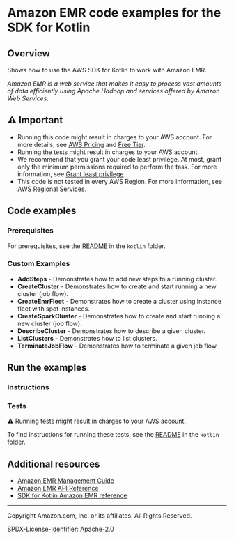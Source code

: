 # Amazon EMR code examples for the SDK for Kotlin

## Overview

Shows how to use the AWS SDK for Kotlin to work with Amazon EMR.

<!--custom.overview.start-->
<!--custom.overview.end-->

_Amazon EMR is a web service that makes it easy to process vast amounts of data efficiently using Apache Hadoop and services offered by Amazon Web Services._

## ⚠ Important

* Running this code might result in charges to your AWS account. For more details, see [AWS Pricing](https://aws.amazon.com/pricing/) and [Free Tier](https://aws.amazon.com/free/).
* Running the tests might result in charges to your AWS account.
* We recommend that you grant your code least privilege. At most, grant only the minimum permissions required to perform the task. For more information, see [Grant least privilege](https://docs.aws.amazon.com/IAM/latest/UserGuide/best-practices.html#grant-least-privilege).
* This code is not tested in every AWS Region. For more information, see [AWS Regional Services](https://aws.amazon.com/about-aws/global-infrastructure/regional-product-services).

<!--custom.important.start-->
<!--custom.important.end-->

## Code examples

### Prerequisites

For prerequisites, see the [README](../../README.md#Prerequisites) in the `kotlin` folder.


<!--custom.prerequisites.start-->
<!--custom.prerequisites.end-->

<!--custom.examples.start-->

### Custom Examples

- **AddSteps** - Demonstrates how to add new steps to a running cluster.
- **CreateCluster** - Demonstrates how to create and start running a new cluster (job flow).
- **CreateEmrFleet** - Demonstrates how to create a cluster using instance fleet with spot instances.
- **CreateSparkCluster** - Demonstrates how to create and start running a new cluster (job flow).
- **DescribeCluster** - Demonstrates how to describe a given cluster.
- **ListClusters** - Demonstrates how to list clusters.
- **TerminateJobFlow** - Demonstrates how to terminate a given job flow.
<!--custom.examples.end-->

## Run the examples

### Instructions


<!--custom.instructions.start-->
<!--custom.instructions.end-->



### Tests

⚠ Running tests might result in charges to your AWS account.


To find instructions for running these tests, see the [README](../../README.md#Tests)
in the `kotlin` folder.



<!--custom.tests.start-->
<!--custom.tests.end-->

## Additional resources

- [Amazon EMR Management Guide](https://docs.aws.amazon.com/emr/latest/ManagementGuide/emr-what-is-emr.html)
- [Amazon EMR API Reference](https://docs.aws.amazon.com/emr/latest/APIReference/Welcome.html)
- [SDK for Kotlin Amazon EMR reference](https://sdk.amazonaws.com/kotlin/api/latest/emr/index.html)

<!--custom.resources.start-->
<!--custom.resources.end-->

---

Copyright Amazon.com, Inc. or its affiliates. All Rights Reserved.

SPDX-License-Identifier: Apache-2.0